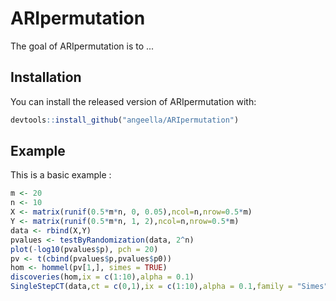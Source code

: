 
# ARIpermutation

<!-- badges: start -->
<!-- badges: end -->

The goal of ARIpermutation is to ...

## Installation

You can install the released version of ARIpermutation with:

``` r
devtools::install_github("angeella/ARIpermutation")
```

## Example

This is a basic example :

``` r
m <- 20
n <- 10
X <- matrix(runif(0.5*m*n, 0, 0.05),ncol=n,nrow=0.5*m)
Y <- matrix(runif(0.5*m*n, 1, 2),ncol=n,nrow=0.5*m)
data <- rbind(X,Y)
pvalues <- testByRandomization(data, 2^n)
plot(-log10(pvalues$p), pch = 20)
pv <- t(cbind(pvalues$p,pvalues$p0))
hom <- hommel(pv[1,], simes = TRUE)
discoveries(hom,ix = c(1:10),alpha = 0.1)
SingleStepCT(data,ct = c(0,1),ix = c(1:10),alpha = 0.1,family = "Simes", B= 1000)[1]

```


